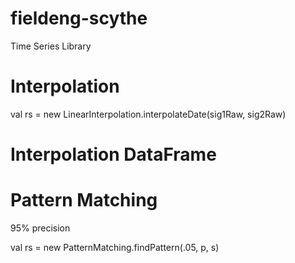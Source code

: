 # fieldeng-scythe
Time Series Library


# Interpolation

val rs = new LinearInterpolation.interpolateDate(sig1Raw, sig2Raw)


# Interpolation DataFrame


# Pattern Matching
95% precision

val rs = new PatternMatching.findPattern(.05, p, s)